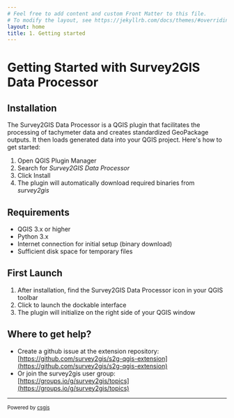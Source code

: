 ```yaml
---
# Feel free to add content and custom Front Matter to this file.
# To modify the layout, see https://jekyllrb.com/docs/themes/#overriding-theme-defaults
layout: home
title: 1. Getting started
---
```


# Getting Started with Survey2GIS Data Processor

## Installation

The Survey2GIS Data Processor is a QGIS plugin that facilitates the processing of tachymeter data and creates standardized GeoPackage outputs. It then loads generated data into your QGIS project. Here's how to get started:

1. Open QGIS Plugin Manager
2. Search for _Survey2GIS Data Processor_
3. Click Install
4. The plugin will automatically download required binaries from _survey2gis_

## Requirements

- QGIS 3.x or higher
- Python 3.x
- Internet connection for initial setup (binary download)
- Sufficient disk space for temporary files

## First Launch

1. After installation, find the Survey2GIS Data Processor icon in your QGIS toolbar
2. Click to launch the dockable interface
3. The plugin will initialize on the right side of your QGIS window

## Where to get help?

- Create a github issue at the extension repository: [https://github.com/survey2gis/s2g-qgis-extension](https://github.com/survey2gis/s2g-qgis-extension)
- Or join the survey2gis user group: [https://groups.io/g/survey2gis/topics](https://groups.io/g/survey2gis/topics)

<hr>
<small>Powered by <a href="https://csgis.de/" target="_blank">csgis</a></small>